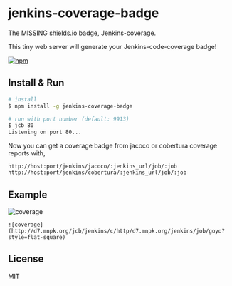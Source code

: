 # jenkins-coverage-badge

The MISSING [shields.io](http://shields.io) badge, Jenkins-coverage.

This tiny web server will generate your Jenkins-code-coverage badge!

[![npm](https://img.shields.io/npm/v/jenkins-coverage-badge.svg?style=flat-square)]()

## Install & Run
```bash
# install
$ npm install -g jenkins-coverage-badge

# run with port number (default: 9913)
$ jcb 80
Listening on port 80...

```

Now you can get a coverage badge from jacoco or cobertura coverage reports with,

`http://host:port/jenkins/jacoco/:jenkins_url/job/:job`
`http://host:port/jenkins/cobertura/:jenkins_url/job/:job`

## Example

![coverage](http://d7.mnpk.org/jcb/jenkins/c/http/d7.mnpk.org/jenkins/job/goyo?style=flat-square)
```
![coverage](http://d7.mnpk.org/jcb/jenkins/c/http/d7.mnpk.org/jenkins/job/goyo?style=flat-square)
```
 
## License
MIT
